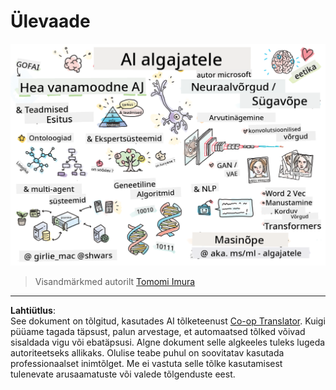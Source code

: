 <!--
CO_OP_TRANSLATOR_METADATA:
{
  "original_hash": "5fef1a0b22498d7188959e2a2cb08af7",
  "translation_date": "2025-10-11T11:17:20+00:00",
  "source_file": "lessons/README.md",
  "language_code": "et"
}
-->
# Ülevaade

![Ülevaade visandina](../../../translated_images/ai-overview.0857791951d19500d0ef8b803d77110c738dcafc52306e6d68724742cd4af167.et.png)

> Visandmärkmed autorilt [Tomomi Imura](https://twitter.com/girlie_mac)

---

**Lahtiütlus**:  
See dokument on tõlgitud, kasutades AI tõlketeenust [Co-op Translator](https://github.com/Azure/co-op-translator). Kuigi püüame tagada täpsust, palun arvestage, et automaatsed tõlked võivad sisaldada vigu või ebatäpsusi. Algne dokument selle algkeeles tuleks lugeda autoriteetseks allikaks. Olulise teabe puhul on soovitatav kasutada professionaalset inimtõlget. Me ei vastuta selle tõlke kasutamisest tulenevate arusaamatuste või valede tõlgenduste eest.